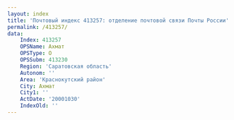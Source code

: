 ```yaml
---
layout: index
title: 'Почтовый индекс 413257: отделение почтовой связи Почты России'
permalink: /413257/
data:
    Index: 413257
    OPSName: Ахмат
    OPSType: О
    OPSSubm: 413230
    Region: 'Саратовская область'
    Autonom: ''
    Area: 'Краснокутский район'
    City: Ахмат
    City1: ''
    ActDate: '20001030'
    IndexOld: ''
---
```

